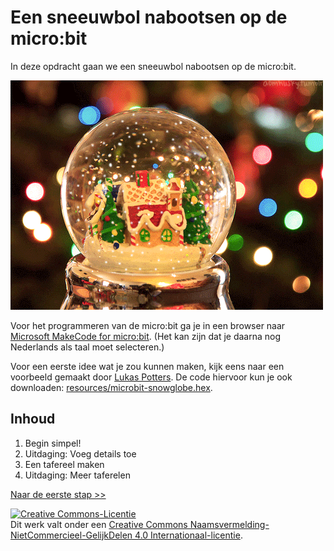 # Een sneeuwbol nabootsen op de micro:bit

In deze opdracht gaan we een sneeuwbol nabootsen op de micro:bit.

![Sneeuwbol](images/sneeuwbol.gif)

Voor het programmeren van de micro:bit ga je in een browser naar <a href="https://makecode.microbit.org/" target="_blank">Microsoft MakeCode for micro:bit</a>. (Het kan zijn dat je daarna nog Nederlands als taal moet selecteren.)

Voor een eerste idee wat je zou kunnen maken, kijk eens naar een voorbeeld gemaakt door <a href="https://makecode.microbit.org/_DH9PevP9jXVk" target="_blank">Lukas Potters</a>. De code hiervoor kun je ook downloaden: [resources/microbit-snowglobe.hex](resources/microbit-snowglobe.hex).

## Inhoud

1. Begin simpel!
2. Uitdaging: Voeg details toe
3. Een tafereel maken
4. Uitdaging: Meer taferelen

[Naar de eerste stap >>](stap_1.md)

<a rel="license" href="http://creativecommons.org/licenses/by-nc-sa/4.0/"><img alt="Creative Commons-Licentie" style="border-width:0" src="https://i.creativecommons.org/l/by-nc-sa/4.0/88x31.png" /></a><br />Dit werk valt onder een <a rel="license" href="http://creativecommons.org/licenses/by-nc-sa/4.0/deed.nl">Creative Commons Naamsvermelding-NietCommercieel-GelijkDelen 4.0 Internationaal-licentie</a>.
